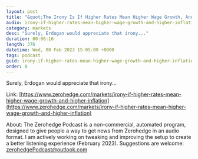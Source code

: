 ```yaml
---
layout: post
title: "&quot;The Irony Is If Higher Rates Mean Higher Wage Growth, And Higher Inflation&quot;"
audio: irony-if-higher-rates-mean-higher-wage-growth-and-higher-inflation-0
category: markets
desc: "Surely, Erdogan would appreciate that irony..."
duration: 00:06:16
length: 376
datetime: Wed, 08 Feb 2023 15:05:00 +0000
tags: podcast
guid: irony-if-higher-rates-mean-higher-wage-growth-and-higher-inflation-0
order: 0
---
```

Surely, Erdogan would appreciate that irony...

Link: [https://www.zerohedge.com/markets/irony-if-higher-rates-mean-higher-wage-growth-and-higher-inflation](https://www.zerohedge.com/markets/irony-if-higher-rates-mean-higher-wage-growth-and-higher-inflation)

About: The Zerohedge Podcast is a non-commercial, automated program, designed to give people a way to get news from Zerohedge in an audio format.  I am actively working on tweaking and improving the setup to create a better listening experience (February 2023).  Suggestions are welcome: [zerohedgePodcast@outlook.com](mailto:zerohedgePodcast@outlook.com)